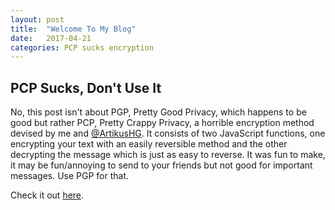 ```yaml
---
layout: post
title:  "Welcome To My Blog"
date:   2017-04-21
categories: PCP sucks encryption
---
```


PCP Sucks, Don't Use It
---------------------------

No, this post isn't about PGP, Pretty Good Privacy, which happens to be good but rather PCP, Pretty Crappy Privacy, a horrible encryption method devised by me and [@ArtikusHG](https://twitter.com/ArtikusHG). It consists of two JavaScript functions, one encrypting your text with an easily reversible method and the other decrypting the message which is just as easy to reverse. It was fun to make, it may be fun/annoying to send to your friends but not good for important messages. Use PGP for that.

Check it out [here](itzg3b.github.io/PCP/).
